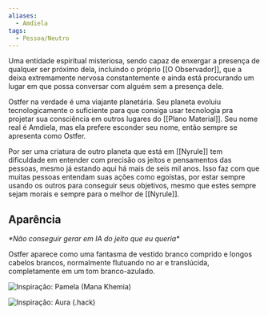 ```yaml
---
aliases:
  - Amdiela
tags:
  - Pessoa/Neutro
---
```

Uma entidade espiritual misteriosa, sendo capaz de enxergar a presença de qualquer ser próximo dela, incluindo o próprio [[O Observador]], que a deixa extremamente nervosa constantemente e ainda está procurando um lugar em que possa conversar com alguém sem a presença dele.

Ostfer na verdade é uma viajante planetária. Seu planeta evoluiu tecnologicamente o suficiente para que consiga usar tecnologia pra projetar sua consciência em outros lugares do [[Plano Material]]. Seu nome real é Amdiela, mas ela prefere esconder seu nome, então sempre se apresenta como Ostfer.

Por ser uma criatura de outro planeta que está em [[Nyrule]] tem dificuldade em entender com precisão os jeitos e pensamentos das pessoas, mesmo já estando aqui há mais de seis mil anos. Isso faz com que muitas pessoas entendam suas ações como egoístas, por estar sempre usando os outros para conseguir seus objetivos, mesmo que estes sempre sejam morais e sempre para o melhor de [[Nyrule]].

## Aparência
_&ast;Não conseguir gerar em IA do jeito que eu queria&ast;_

Ostfer aparece como uma fantasma de vestido branco comprido e longos cabelos brancos, normalmente flutuando no ar e translúcida, completamente em um tom branco-azulado.

![Inspiração: Pamela (Mana Khemia)](https://static.wikia.nocookie.net/atelierseries/images/3/3f/A9_Pamela.jpg)

![Inspiração: Aura (.hack)](https://static.wikia.nocookie.net/dothack/images/6/69/Aurafull.jpg)
